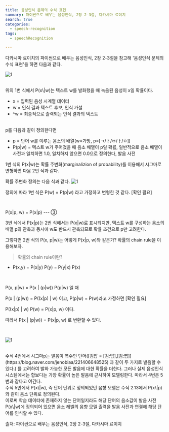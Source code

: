 ```yaml
---
title: 음성인식 문제의 수식 표현
summary: 파이썬으로 배우는 음성인식, 2장 2-3절, 다카시마 료이치
search: true
categories: 
  - speech-recognition 
tags:
  - speechRecognition

---
```

다카시마 료이치의 파이썬으로 배우는 음성인식, 2장 2-3절을 참고해 '음성인식 문제의 수식 표현'을 하면 다음과 같다.

![1]({{site.url}}{{site.baseurl}}/assets/images/speech-recognition-with-python/speech-recongition-basic-1.png)

<br />
위의 1번 식에서 P(x\|w)는 텍스트 w를 발화했을 때 녹음된 음성이 x일 확률이다.

- x = 입력된 음성 시계열 데이터
- w = 인식 결과 텍스트 후보, 인식 가설
- ^w = 최종적으로 출력되는 인식 결과의 텍스트

<br />
p를 다음과 같이 정의한다면

- p = 단어 w를 이루는 음소의 배열(w=가방, p=[ㄱ/ㅏ/ㅂ/ㅏ/ㅇ])
- P(p\|w) = 텍스트 w가 주어졌을 때 음소 배열이 p일 확률, 일반적으로 음소 배열이 사전과 일치하면 1.0, 일치하지 않으면 0.0으로 정의한다, 발음 사전

1번 식의  P(x\|w)는  확률 주변화(marginalizion of probability)를 이용해서 시그마로 변형하면 다음 2번 식과 같다.


확률 주변화 정의는 다음 식과 같다.
![1]({{site.url}}{{site.baseurl}}/assets/images/speech-recognition-with-python/speech-recongition-basic-2.png)

정의에 따라 1번 식은 P(w) = P(p\|w) 라고 가정하고 변형한 것 같다. [확인 필요]

<br />


 P(x\|p, w) = P(x\|p) --- ③

3번 식에서 P(x\|p)는 2번 식에서는 P(x\|w)로 표시되지만, 텍스트 w를 구성하는 음소의 배열 p의 관측과 동시에 w도 반드시 관측되므로 확률 조건으로 p만 고려한다.
<br />

그렇다면 2번 식의 P(x, p\|w)는 어떻게 P(x\|p, w)와 같은가?
확률의 chain rule을 이용해보자.
<br />
> 확률의 chain rule이란?
- P(x,y) = P(x\|y) P(y) = P(y\|x) P(x)

<br />

P(x, p\|w) = P(x \| (p\|w)) P(p\|w) 일 때 
<br />

P(x \| (p\|w)) = P((x\|p) \| w) 이고, P(p\|w) = P(w)라고 가정하면 [확인 필요]
<br />

P((x\|p) \| w) P(w) = P(x\|p, w) 이다.
<br />

따라서 P(x \| (p\|w)) = P(x\|p, w) 로 변환할 수 있다.

<br />

![1]({{site.url}}{{site.baseurl}}/assets/images/speech-recognition-with-python/speech-recongition-basic-4.png)


<br />
수식 4번에서 시그마p는 발음이 복수인 단어([김밥 = [김:밥],[김:빱]](https://blog.naver.com/jenobiaa/221406648525) 과 같이 두 가지로 발음할 수 있다.) 를 고려하여 발화 가능한 모든 발음에 대한 확률을 더한다. 그러나 실제 음성인식 시스템에서는 합보다는 가장 확률이 높은 발음에 근사하여 모델링한다. 따라서 4번은 5번과 같다고 여긴다.
<br />
수식 5번에서 P(x\|w), 즉 단어 단위로 정의되었던 음향 모델은 수식 2.13에서 P(x\|p)와 같이 음소 단위로 정의된다.

<br />
이로써 학습 데이터에 존재하지 않는 단어일지라도 해당 단어의 음소값이 발음 사전 P(x\|w)에 정의되어 있으면 음소 레벨의 음향 모델 출력을 발음 사전과 연결해 해당 단어를 인식할 수 있다.


출처: 파이썬으로 배우는 음성인식, 2장 2-3절, 다카시마 료이치